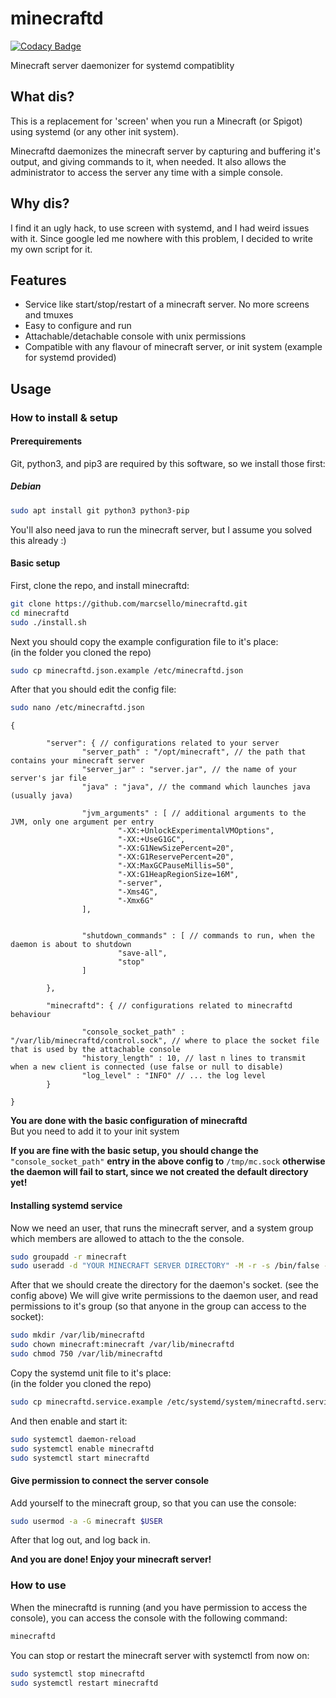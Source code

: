 # minecraftd

[![Codacy Badge](https://api.codacy.com/project/badge/Grade/72cadff98c534291947b1ad3c3c93496)](https://app.codacy.com/app/marcsello/minecraftd?utm_source=github.com&utm_medium=referral&utm_content=marcsello/minecraftd&utm_campaign=Badge_Grade_Dashboard)

Minecraft server daemonizer for systemd compatiblity

## What dis?
This is a replacement for 'screen' when you run a Minecraft (or Spigot) using systemd (or any other init system).

Minecraftd daemonizes the minecraft server by capturing and buffering it's output, and giving commands to it, when needed. It also allows the administrator to access the server any time with a simple console.

## Why dis?
I find it an ugly hack, to use screen with systemd, and I had weird issues with it.
Since google led me nowhere with this problem, I decided to write my own script for it.

## Features
- Service like start/stop/restart of a minecraft server. No more screens and tmuxes
- Easy to configure and run
- Attachable/detachable console with unix permissions
- Compatible with any flavour of minecraft server, or init system (example for systemd provided)

## Usage

### How to install & setup

#### Prerequirements
Git, python3, and pip3 are required by this software, so we install those first:

##### Debian
```bash
sudo apt install git python3 python3-pip
```

You'll also need java to run the minecraft server, but I assume you solved this already :)

#### Basic setup

First, clone the repo, and install minecraftd:
```bash
git clone https://github.com/marcsello/minecraftd.git
cd minecraftd
sudo ./install.sh
```

Next you should copy the example configuration file to it's place:  
(in the folder you cloned the repo)
```bash
sudo cp minecraftd.json.example /etc/minecraftd.json
```

After that you should edit the config file:
```bash
sudo nano /etc/minecraftd.json
```
```json5
{

        "server": { // configurations related to your server
                "server_path" : "/opt/minecraft", // the path that contains your minecraft server
                "server_jar" : "server.jar", // the name of your server's jar file
                "java" : "java", // the command which launches java (usually java)

                "jvm_arguments" : [ // additional arguments to the JVM, only one argument per entry
                        "-XX:+UnlockExperimentalVMOptions",
                        "-XX:+UseG1GC",
                        "-XX:G1NewSizePercent=20",
                        "-XX:G1ReservePercent=20",
                        "-XX:MaxGCPauseMillis=50",
                        "-XX:G1HeapRegionSize=16M",
                        "-server",
                        "-Xms4G",
                        "-Xmx6G"
                ],


                "shutdown_commands" : [ // commands to run, when the daemon is about to shutdown
                        "save-all",
                        "stop"
                ]

        },

        "minecraftd": { // configurations related to minecraftd behaviour

                "console_socket_path" : "/var/lib/minecraftd/control.sock", // where to place the socket file that is used by the attachable console
                "history_length" : 10, // last n lines to transmit when a new client is connected (use false or null to disable)
                "log_level" : "INFO" // ... the log level
        }

}
```
**You are done with the basic configuration of minecraftd**  
But you need to add it to your init system

**If you are fine with the basic setup, you should change the** `"console_socket_path"` **entry in the above config to** `/tmp/mc.sock` **otherwise the daemon will fail to start, since we not created the default directory yet!**

#### Installing systemd service

Now we need an user, that runs the minecraft server, and a system group which members are allowed to attach to the the console.

```bash
sudo groupadd -r minecraft
sudo useradd -d "YOUR MINECRAFT SERVER DIRECTORY" -M -r -s /bin/false -g minecraft minecraft
```

After that we should create the directory for the daemon's socket. (see the config above)
We will give write permissions to the daemon user, and read permissions to it's group (so that anyone in the group can access to the socket):

```bash
sudo mkdir /var/lib/minecraftd
sudo chown minecraft:minecraft /var/lib/minecraftd
sudo chmod 750 /var/lib/minecraftd
```

Copy the systemd unit file to it's place:  
(in the folder you cloned the repo)
```bash
sudo cp minecraftd.service.example /etc/systemd/system/minecraftd.service
```

And then enable and start it:
```bash
sudo systemctl daemon-reload
sudo systemctl enable minecraftd
sudo systemctl start minecraftd
```

#### Give permission to connect the server console

Add yourself to the minecraft group, so that you can use the console:
```bash
sudo usermod -a -G minecraft $USER
```
After that log out, and log back in.

**And you are done! Enjoy your minecraft server!**

### How to use
When the minecraftd is running (and you have permission to access the console), you can access the console with the following command:
```bash
minecraftd
```

You can stop or restart the minecraft server with systemctl from now on:
```bash
sudo systemctl stop minecraftd
sudo systemctl restart minecraftd
```
